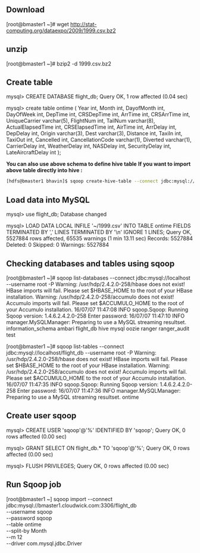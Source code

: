 
## Download
[root@bmaster1 ~]# wget http://stat-computing.org/dataexpo/2009/1999.csv.bz2

## unzip
[root@bmaster1 ~]# bzip2 -d 1999.csv.bz2


## Create table

mysql> CREATE DATABASE flight_db;
Query OK, 1 row affected (0.04 sec)

mysql> create table ontime (   Year int,   Month int,   DayofMonth int,   DayOfWeek int,   DepTime  int,   CRSDepTime int,   ArrTime int,   CRSArrTime int,   UniqueCarrier varchar(5),   FlightNum int,   TailNum varchar(8),   ActualElapsedTime int,   CRSElapsedTime int,   AirTime int,   ArrDelay int,   DepDelay int,   Origin varchar(3),   Dest varchar(3),   Distance int,   TaxiIn int,   TaxiOut int,   Cancelled int,   CancellationCode varchar(1),   Diverted varchar(1),   CarrierDelay int,   WeatherDelay int,   NASDelay int,   SecurityDelay int,   LateAircraftDelay int );

__You can also use above schema to define hive table__
__If you want to import above table directly into hive :__
```sh
[hdfs@bmaster1 bhavin]$ sqoop create-hive-table --connect jdbc:mysql://bmaster1.cloudwick.com/flight_db --table ontime --username sqoop --password sqoop --driver com.mysql.jdbc.Driver
```

## Load data into MySQL

mysql> use flight_db;
Database changed

mysql> LOAD DATA LOCAL INFILE '~/1999.csv' INTO TABLE ontime FIELDS TERMINATED BY ',' LINES TERMINATED BY '\n' IGNORE 1 LINES;
Query OK, 5527884 rows affected, 65535 warnings (1 min 13.11 sec)
Records: 5527884  Deleted: 0  Skipped: 0  Warnings: 5527884

## Checking databases and tables using sqoop

[root@bmaster1 ~]# sqoop list-databases --connect jdbc:mysql://localhost --username root -P
Warning: /usr/hdp/2.4.2.0-258/hbase does not exist! HBase imports will fail.
Please set $HBASE_HOME to the root of your HBase installation.
Warning: /usr/hdp/2.4.2.0-258/accumulo does not exist! Accumulo imports will fail.
Please set $ACCUMULO_HOME to the root of your Accumulo installation.
16/07/07 11:47:08 INFO sqoop.Sqoop: Running Sqoop version: 1.4.6.2.4.2.0-258
Enter password:
16/07/07 11:47:10 INFO manager.MySQLManager: Preparing to use a MySQL streaming resultset.
information_schema
ambari
flight_db
hive
mysql
oozie
ranger
ranger_audit
test

[root@bmaster1 ~]# sqoop list-tables --connect jdbc:mysql://localhost/flight_db --username root -P
Warning: /usr/hdp/2.4.2.0-258/hbase does not exist! HBase imports will fail.
Please set $HBASE_HOME to the root of your HBase installation.
Warning: /usr/hdp/2.4.2.0-258/accumulo does not exist! Accumulo imports will fail.
Please set $ACCUMULO_HOME to the root of your Accumulo installation.
16/07/07 11:47:35 INFO sqoop.Sqoop: Running Sqoop version: 1.4.6.2.4.2.0-258
Enter password:
16/07/07 11:47:36 INFO manager.MySQLManager: Preparing to use a MySQL streaming resultset.
ontime


## Create user sqoop

mysql> CREATE USER 'sqoop'@'%' IDENTIFIED BY 'sqoop';
Query OK, 0 rows affected (0.00 sec)

mysql> GRANT SELECT ON flight_db.* TO 'sqoop'@'%';
Query OK, 0 rows affected (0.00 sec)

mysql> FLUSH PRIVILEGES;
Query OK, 0 rows affected (0.00 sec)


## Run Sqoop job 

[root@bmaster1 ~] sqoop import --connect jdbc:mysql://bmaster1.cloudwick.com:3306/flight_db \
--username sqoop \
--password sqoop \
--table ontime \
--split-by Month \
--m 12 \
--driver com.mysql.jdbc.Driver

